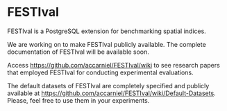 # FESTIval
FESTIval is a PostgreSQL extension for benchmarking spatial indices.

We are working on to make FESTIval publicly available. The complete documentation of FESTIval will be available soon.

Access https://github.com/accarniel/FESTIval/wiki to see research papers that employed FESTIval for conducting experimental evaluations.

The default datasets of FESTIval are completely specified and publicly available at https://github.com/accarniel/FESTIval/wiki/Default-Datasets. Please, feel free to use them in your experiments. 
